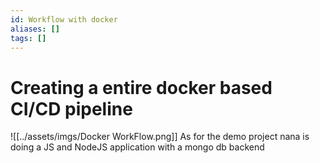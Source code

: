 ```yaml
---
id: Workflow with docker
aliases: []
tags: []
---
```


# Creating a entire docker based CI/CD pipeline

![[../assets/imgs/Docker WorkFlow.png]]
As for the demo project nana is doing a JS and NodeJS application with a mongo db backend 


